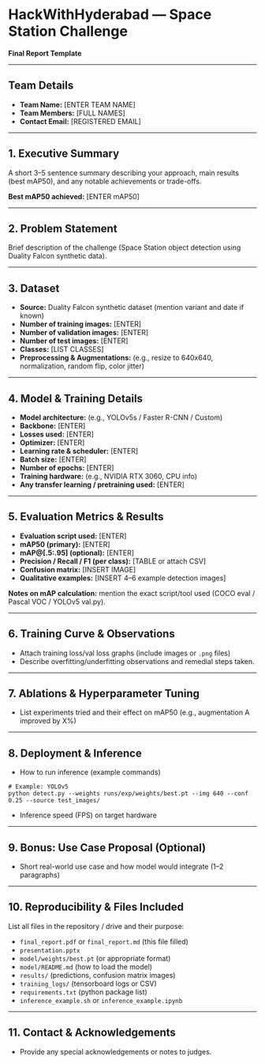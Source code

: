 # HackWithHyderabad — Space Station Challenge
**Final Report Template**

---
## Team Details
- **Team Name:** [ENTER TEAM NAME]
- **Team Members:** [FULL NAMES]
- **Contact Email:** [REGISTERED EMAIL]

---
## 1. Executive Summary
A short 3–5 sentence summary describing your approach, main results (best mAP50), and any notable achievements or trade-offs.

**Best mAP50 achieved:** [ENTER mAP50]

---
## 2. Problem Statement
Brief description of the challenge (Space Station object detection using Duality Falcon synthetic data).

---
## 3. Dataset
- **Source:** Duality Falcon synthetic dataset (mention variant and date if known)
- **Number of training images:** [ENTER]
- **Number of validation images:** [ENTER]
- **Number of test images:** [ENTER]
- **Classes:** [LIST CLASSES]
- **Preprocessing & Augmentations:** (e.g., resize to 640x640, normalization, random flip, color jitter)

---
## 4. Model & Training Details
- **Model architecture:** (e.g., YOLOv5s / Faster R-CNN / Custom)
- **Backbone:** [ENTER] 
- **Losses used:** [ENTER]
- **Optimizer:** [ENTER]
- **Learning rate & scheduler:** [ENTER]
- **Batch size:** [ENTER]
- **Number of epochs:** [ENTER]
- **Training hardware:** (e.g., NVIDIA RTX 3060, CPU info)
- **Any transfer learning / pretraining used:** [ENTER]

---
## 5. Evaluation Metrics & Results
- **Evaluation script used:** [ENTER]
- **mAP50 (primary):** [ENTER]
- **mAP@[.5:.95] (optional):** [ENTER]
- **Precision / Recall / F1 (per class):** [TABLE or attach CSV]
- **Confusion matrix:** [INSERT IMAGE]
- **Qualitative examples:** [INSERT 4–6 example detection images]

**Notes on mAP calculation:** mention the exact script/tool used (COCO eval / Pascal VOC / YOLOv5 val.py).

---
## 6. Training Curve & Observations
- Attach training loss/val loss graphs (include images or `.png` files)
- Describe overfitting/underfitting observations and remedial steps taken.

---
## 7. Ablations & Hyperparameter Tuning
- List experiments tried and their effect on mAP50 (e.g., augmentation A improved by X%)

---
## 8. Deployment & Inference
- How to run inference (example commands)
```
# Example: YOLOv5
python detect.py --weights runs/exp/weights/best.pt --img 640 --conf 0.25 --source test_images/
```
- Inference speed (FPS) on target hardware

---
## 9. Bonus: Use Case Proposal (Optional)
- Short real-world use case and how model would integrate (1–2 paragraphs)

---
## 10. Reproducibility & Files Included
List all files in the repository / drive and their purpose:
- `final_report.pdf` or `final_report.md` (this file filled)
- `presentation.pptx`
- `model/weights/best.pt` (or appropriate format)
- `model/README.md` (how to load the model)
- `results/` (predictions, confusion matrix images)
- `training_logs/` (tensorboard logs or CSV)
- `requirements.txt` (python package list)
- `inference_example.sh` or `inference_example.ipynb`

---
## 11. Contact & Acknowledgements
- Provide any special acknowledgements or notes to judges.

